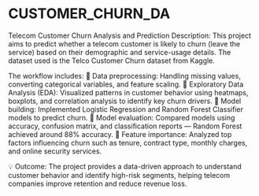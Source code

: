# CUSTOMER_CHURN_DA
Telecom Customer Churn Analysis and Prediction
Description:
This project aims to predict whether a telecom customer is likely to churn (leave the service) based on their demographic and service-usage details.
The dataset used is the Telco Customer Churn dataset from Kaggle.

The workflow includes:
🔹 Data preprocessing: Handling missing values, converting categorical variables, and feature scaling.
🔹 Exploratory Data Analysis (EDA): Visualized patterns in customer behavior using heatmaps, boxplots, and correlation analysis to identify key churn drivers.
🔹 Model building: Implemented Logistic Regression and Random Forest Classifier models to predict churn.
🔹 Model evaluation: Compared models using accuracy, confusion matrix, and classification reports — Random Forest achieved around 88% accuracy.
🔹 Feature importance: Analyzed top factors influencing churn such as tenure, contract type, monthly charges, and online security services.

💡 Outcome:
The project provides a data-driven approach to understand customer behavior and identify high-risk segments, helping telecom companies improve retention and reduce revenue loss.
